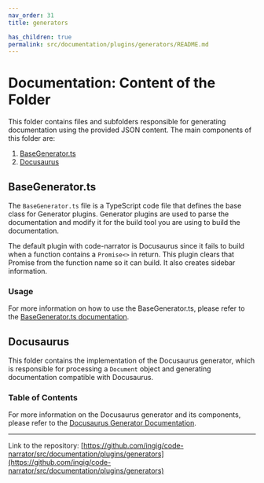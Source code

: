 ```yaml
---
nav_order: 31
title: generators

has_children: true
permalink: src/documentation/plugins/generators/README.md
---
```


# Documentation: Content of the Folder

This folder contains files and subfolders responsible for generating documentation using the provided JSON content. The main components of this folder are:

1. [BaseGenerator.ts](#BaseGenerator.ts)
2. [Docusaurus](#Docusaurus)

## BaseGenerator.ts

The `BaseGenerator.ts` file is a TypeScript code file that defines the base class for Generator plugins. Generator plugins are used to parse the documentation and modify it for the build tool you are using to build the documentation.

The default plugin with code-narrator is Docusaurus since it fails to build when a function contains a `Promise<>` in return. This plugin clears that Promise from the function name so it can build. It also creates sidebar information.

### Usage

For more information on how to use the BaseGenerator.ts, please refer to the [BaseGenerator.ts documentation](BaseGenerator.ts).

## Docusaurus

This folder contains the implementation of the Docusaurus generator, which is responsible for processing a `Document` object and generating documentation compatible with Docusaurus.

### Table of Contents

For more information on the Docusaurus generator and its components, please refer to the [Docusaurus Generator Documentation](Docusaurus).

---

Link to the repository: [https://github.com/ingig/code-narrator/src/documentation/plugins/generators](https://github.com/ingig/code-narrator/src/documentation/plugins/generators)